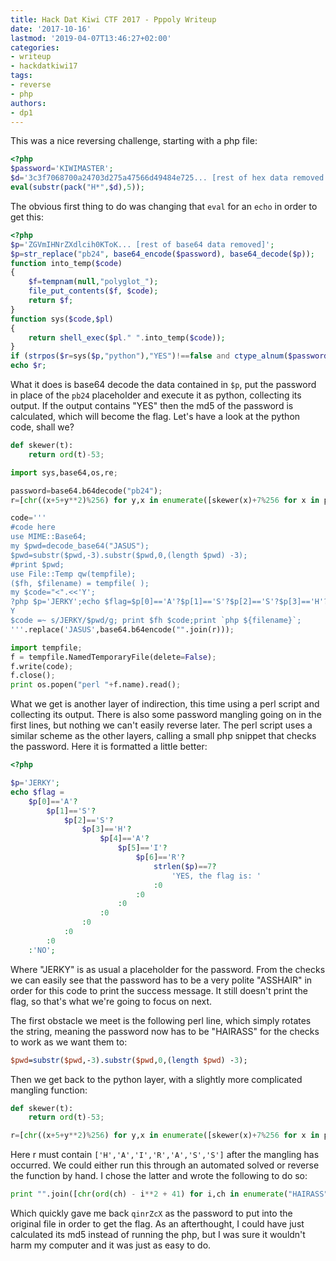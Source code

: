 ```yaml
---
title: Hack Dat Kiwi CTF 2017 - Pppoly Writeup
date: '2017-10-16'
lastmod: '2019-04-07T13:46:27+02:00'
categories:
- writeup
- hackdatkiwi17
tags:
- reverse
- php
authors:
- dp1
---
```


This was a nice reversing challenge, starting with a php file:


```php
<?php
$password='KIWIMASTER';
$d='3c3f7068700a24703d275a47566d49484e725... [rest of hex data removed for clarity]';
eval(substr(pack("H*",$d),5));

```

The obvious first thing to do was changing that `eval` for an `echo` in order to get this:

```php
<?php
$p='ZGVmIHNrZXdlcih0KToK... [rest of base64 data removed]';
$p=str_replace("pb24", base64_encode($password), base64_decode($p));
function into_temp($code)
{
    $f=tempnam(null,"polyglot_");
    file_put_contents($f, $code);
    return $f;
}
function sys($code,$pl)
{
    return shell_exec($pl." ".into_temp($code));
}
if (strpos($r=sys($p,"python"),"YES")!==false and ctype_alnum($password)) $r.=md5($password);
echo $r;
```
What it does is base64 decode the data contained in `$p`, put the password in place of the `pb24` placeholder and execute it as python, collecting its output. If the output contains "YES" then the md5 of the password is calculated, which will become the flag. Let's have a look at the python code, shall we?

```python
def skewer(t):
    return ord(t)-53;

import sys,base64,os,re;

password=base64.b64decode("pb24");
r=[chr((x+5+y**2)%256) for y,x in enumerate([skewer(x)+7%256 for x in password])];

code='''
#code here
use MIME::Base64;
my $pwd=decode_base64("JASUS");
$pwd=substr($pwd,-3).substr($pwd,0,(length $pwd) -3);
#print $pwd;
use File::Temp qw(tempfile);
($fh, $filename) = tempfile( );
my $code="<".<<'Y';
?php $p='JERKY';echo $flag=$p[0]=='A'?$p[1]=='S'?$p[2]=='S'?$p[3]=='H'?$p[4]=='A'?$p[5]=='I'?$p[6]=='R'?strlen($p)==7?'YES, the flag is: ':0:0:0:0:0:0:0:'NO';
Y
$code =~ s/JERKY/$pwd/g; print $fh $code;print `php ${filename}`;
'''.replace('JASUS',base64.b64encode("".join(r)));

import tempfile;
f = tempfile.NamedTemporaryFile(delete=False);
f.write(code);
f.close();
print os.popen("perl "+f.name).read();

```

What we get is another layer of indirection, this time using a perl script and collecting its output. There is also some password mangling going on in the first lines, but nothing we can't easily reverse later. The perl script uses a similar scheme as the other layers, calling a small php snippet that checks the password. Here it is formatted a little better:

```php
<?php

$p='JERKY';
echo $flag =
    $p[0]=='A'?
        $p[1]=='S'?
            $p[2]=='S'?
                $p[3]=='H'?
                    $p[4]=='A'?
                        $p[5]=='I'?
                            $p[6]=='R'?
                                strlen($p)==7?
                                    'YES, the flag is: '
                                :0
                            :0
                        :0
                    :0
                :0
            :0
        :0
    :'NO';
```

Where "JERKY" is as usual a placeholder for the password. From the checks we can easily see that the password has to be a very polite "ASSHAIR" in order for this code to print the success message. It still doesn't print the flag, so that's what we're going to focus on next.

The first obstacle we meet is the following perl line, which simply rotates the string, meaning the password now has to be "HAIRASS" for the checks to work as we want them to:
```perl
$pwd=substr($pwd,-3).substr($pwd,0,(length $pwd) -3);
```

Then we get back to the python layer, with a slightly more complicated mangling function:
```python
def skewer(t):
    return ord(t)-53;

r=[chr((x+5+y**2)%256) for y,x in enumerate([skewer(x)+7%256 for x in password])];
```
Here r must contain `['H','A','I','R','A','S','S']` after the mangling has occurred. We could either run this through an automated solved or reverse the function by hand. I chose the latter and wrote the following to do so:
```python
print "".join([chr(ord(ch) - i**2 + 41) for i,ch in enumerate("HAIRASS")])
```
Which quickly gave me back `qinrZcX` as the password to put into the original file in order to get the flag. As an afterthought, I could have just calculated its md5 instead of running the php, but I was sure it wouldn't harm my computer and it was just as easy to do.
